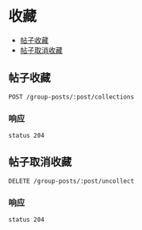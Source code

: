 # 收藏

- [帖子收藏](#帖子收藏)
- [帖子取消收藏](#帖子取消收藏)


## 帖子收藏

```
POST /group-posts/:post/collections
```

### 响应

```
status 204
```

## 帖子取消收藏

```
DELETE /group-posts/:post/uncollect
```

### 响应

```
status 204
```
